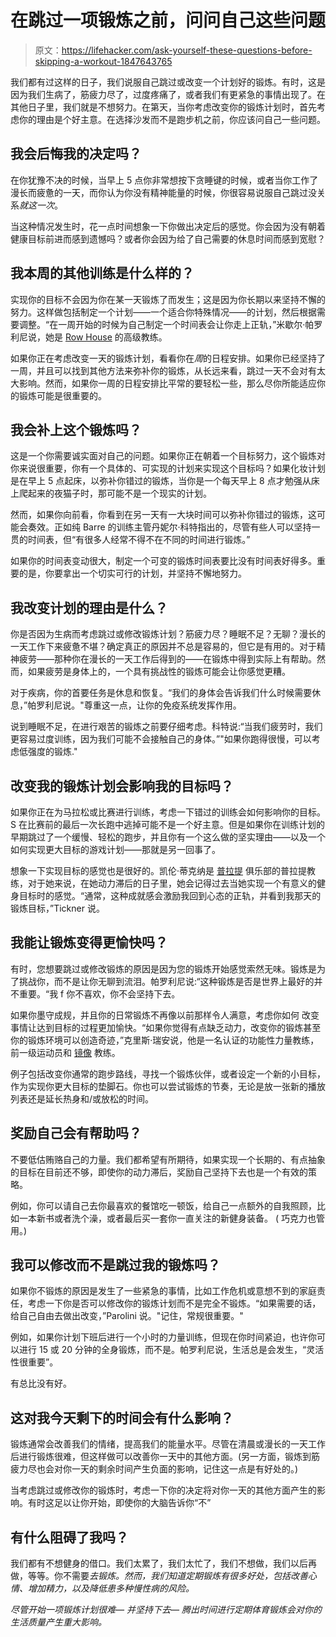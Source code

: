 # 在跳过一项锻炼之前，问问自己这些问题

> 原文：<https://lifehacker.com/ask-yourself-these-questions-before-skipping-a-workout-1847643765>

我们都有过这样的日子，我们说服自己跳过或改变一个计划好的锻炼。有时，这是因为我们生病了，筋疲力尽了，过度疼痛了，或者我们有更紧急的事情出现了。在其他日子里，我们就是不想努力。在第天，当你考虑改变你的锻炼计划时，首先考虑你的理由是个好主意。在选择沙发而不是跑步机之前，你应该问自己一些问题。



## 我会后悔我的决定吗？

在你犹豫不决的时候，当早上 5 点你非常想按下贪睡键的时候，或者当你工作了漫长而疲惫的一天，而你认为你没有精神能量的时候，你很容易说服自己跳过没关系*就这一次*。

当这种情况发生时，花一点时间想象一下你做出决定后的感觉。你会因为没有朝着健康目标前进而感到遗憾吗？或者你会因为给了自己需要的休息时间而感到宽慰？

## 我本周的其他训练是什么样的？

实现你的目标不会因为你在某一天锻炼了而发生；这是因为你长期以来坚持不懈的努力。这样做包括制定一个计划——一个适合你特殊情况——的计划，然后根据需要调整。“在一周开始的时候为自己制定一个时间表会让你走上正轨，”米歇尔·帕罗利尼说，她是 [Row House](https://www.therowhouse.com/the-workout) 的高级教练。

如果你正在考虑改变一天的锻炼计划，看看你在*周*的日程安排。如果你已经坚持了一周，并且可以找到其他方法来弥补你的锻炼，从长远来看，跳过一天不会对有太大影响。然而，如果你一周的日程安排比平常的要轻松一些，那么尽你所能适应你的锻炼可能是很重要的。

## 我会补上这个锻炼吗？

这是一个你需要诚实面对自己的问题。如果你正在朝着一个目标努力，这个锻炼对你来说很重要，你有一个具体的、可实现的计划来实现这个目标吗？如果化妆计划是在早上 5 点起床，以弥补你错过的锻炼，当你是一个每天早上 8 点才勉强从床上爬起来的夜猫子时，那可能不是一个现实的计划。

然而，如果你向前看，你看到在另一天有一大块时间可以弥补你错过的锻炼，这可能会奏效。正如纯 Barre 的训练主管丹妮尔·科特指出的，尽管有些人可以坚持一贯的时间表，但“有很多人经常不得不在不同的时间进行锻炼。”

如果你的时间表变动很大，制定一个可变的锻炼时间表要比没有时间表好得多。重要的是，你要拿出一个切实可行的计划，并坚持不懈地努力。

## 我改变计划的理由是什么？

你是否因为生病而考虑跳过或修改锻炼计划？筋疲力尽？睡眠不足？无聊？漫长的一天工作下来疲惫不堪？确定真正的原因并不总是容易的，但它是有用的。对于精神疲劳——那种你在漫长的一天工作后得到的——在锻炼中得到实际上有帮助。然而，如果疲劳是身体上的，一个具有挑战性的锻炼可能会让你感觉更糟。

对于疾病，你的首要任务是休息和恢复。“我们的身体会告诉我们什么时候需要休息，”帕罗利尼说。"尊重这一点，让你的免疫系统发挥作用。

说到睡眠不足，在进行艰苦的锻炼之前要仔细考虑。科特说:“当我们疲劳时，我们更容易过度训练，因为我们可能不会接触自己的身体。”"如果你跑得很慢，可以考虑低强度的锻炼."

## 改变我的锻炼计划会影响我的目标吗？

如果你正在为马拉松或比赛进行训练，考虑一下错过的训练会如何影响你的目标。S 在比赛前的最后一次长跑中逃掉可能不是一个好主意。但是如果你在训练计划的早期跳过了一个缓慢、轻松的跑步，并且你有一个这么做的坚实理由——以及一个如何实现更大目标的游戏计划——那就是另一回事了。

想象一下实现目标的感觉也是很好的。凯伦·蒂克纳是 [普拉提](https://www.clubpilates.com/en-us/) 俱乐部的普拉提教练，对于她来说，在她动力滞后的日子里，她会记得过去当她实现一个有意义的健身目标时的感觉。“通常，这种成就感会激励我回到心态的正轨，并看到我那天的锻炼目标，”Tickner 说。

## 我能让锻炼变得更愉快吗？

有时，您想要跳过或修改锻炼的原因是因为您的锻炼开始感觉索然无味。锻炼是为了挑战你，而不是让你无聊到流泪。帕罗利尼说:“这种锻炼是否是世界上最好的并不重要。“我 f 你不喜欢，你不会坚持下去。

如果你墨守成规，并且你的日常锻炼不再像以前那样令人满意，考虑你如何 改变事情让达到目标的过程更加愉快。“如果你觉得有点缺乏动力，改变你的锻炼甚至你的锻炼环境可以创造奇迹，”克里斯·瑞安说，他是一名认证的功能性力量教练，前一级运动员和 [镜像](https://www.mirror.co/) 教练。

例子包括改变你通常的跑步路线，寻找一个锻炼伙伴，或者设定一个新的小目标，作为实现你更大目标的垫脚石。你也可以尝试锻炼的节奏，无论是放一张新的播放列表还是延长热身和/或放松的时间。

## 奖励自己会有帮助吗？

不要低估贿赂自己的力量。我们都希望有所期待，如果实现一个长期的、有点抽象的目标在目前还不够，即使你的动力滞后，奖励自己坚持下去也是一个有效的策略。

例如，你可以请自己去你最喜欢的餐馆吃一顿饭，给自己一点额外的自我照顾，比如一本新书或者洗个澡，或者最后买一套你一直关注的新健身装备。 ( 巧克力也管用。)

## 我可以修改而不是跳过我的锻炼吗？

如果你不锻炼的原因是发生了一些紧急的事情，比如工作危机或意想不到的家庭责任，考虑一下你是否可以修改你的锻炼计划而不是完全不锻炼。“如果需要的话，给自己自由去做出改变，”Parolini 说。"记住，常规很重要。"

例如，如果你计划下班后进行一个小时的力量训练，但现在你时间紧迫，也许你可以进行 15 或 20 分钟的全身锻炼，而不是。帕罗利尼说，生活总是会发生，“灵活性很重要”。

有总比没有好。

## 这对我今天剩下的时间会有什么影响？

锻炼通常会改善我们的情绪，提高我们的能量水平。尽管在清晨或漫长的一天工作后进行锻炼很难，但这样做可以改善你一天中的其他方面。(另一方面，锻炼到筋疲力尽也会对你一天的剩余时间产生负面的影响，记住这一点是有好处的。)

当考虑跳过或修改你的锻炼时，考虑一下你的决定将对你一天的其他方面产生的影响。有时这足以让你开始，即使你的大脑告诉你“不”

## 有什么阻碍了我吗？

我们都有不想健身的借口。我们太累了，我们太忙了，我们不想做，我们以后再做，等等。你不需要*去锻炼。然而，我们知道定期锻炼有很多好处，包括改善心情、增加精力，以及降低患多种慢性病的风险。*

*尽管开始一项锻炼计划很难— 并坚持下去— 腾出时间进行定期体育锻炼会对你的生活质量产生重大影响。*